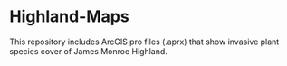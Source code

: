 # Highland-Maps

This repository includes ArcGIS pro files (.aprx) that show invasive plant species cover of James Monroe Highland.
